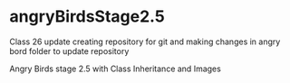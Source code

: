 # angryBirdsStage2.5

Class 26 update creating repository for git and making changes in angry bord folder to update repository


Angry Birds stage 2.5 with Class Inheritance and Images
